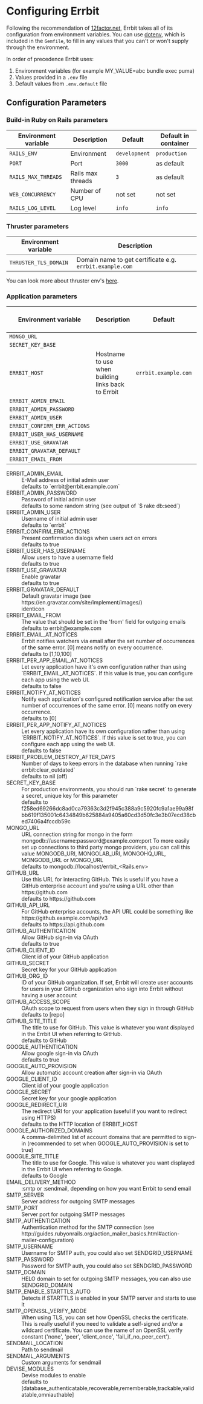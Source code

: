 # Configuring Errbit

Following the recommendation of [12factor.net](https://12factor.net/config),
Errbit takes all of its configuration from environment variables. You can use
[dotenv](https://github.com/bkeepers/dotenv), which is included in the
`Gemfile`, to fill in any values that you can't or won't supply through the
environment.

In order of precedence Errbit uses:

1. Environment variables (for example MY_VALUE=abc bundle exec puma)
2. Values provided in a `.env` file
3. Default values from `.env.default` file

## Configuration Parameters

### Build-in Ruby on Rails parameters

| Environment variable       | Description       | Default       | Default in container |
|----------------------------|-------------------|---------------|----------------------|
| `RAILS_ENV`                | Environment       | `development` | `production`         |
| `PORT`                     | Port              | `3000`        | as default           |
| `RAILS_MAX_THREADS`        | Rails max threads | `3`           | as default           |
| `WEB_CONCURRENCY`          | Number of CPU     | not set       | not set              |
| `RAILS_LOG_LEVEL`          | Log level         | `info`        | `info`               |

### Thruster parameters

| Environment variable  | Description                                              |
|-----------------------|----------------------------------------------------------|
| `THRUSTER_TLS_DOMAIN` | Domain name to get certificate e.g. `errbit.example.com` |

You can look more about thruster env's [here](https://github.com/basecamp/thruster).

### Application parameters

| Environment variable         | Description                                        | Default              | Default in container |
|------------------------------|----------------------------------------------------|----------------------|----------------------|
| `MONGO_URL`                  |                                                    |                      |                      |
| `SECRET_KEY_BASE`            |                                                    |                      |                      |
| `ERRBIT_HOST`                | Hostname to use when building links back to Errbit | `errbit.example.com` | as default           |
| `ERRBIT_ADMIN_EMAIL`         |                                                    |                      |                      |
| `ERRBIT_ADMIN_PASSWORD`      |                                                    |                      |                      |
| `ERRBIT_ADMIN_USER`          |                                                    |                      |                      |
| `ERRBIT_CONFIRM_ERR_ACTIONS` |                                                    |                      |                      |
| `ERRBIT_USER_HAS_USERNAME`   |                                                    |                      |                      |
| `ERRBIT_USE_GRAVATAR`        |                                                    |                      |                      |
| `ERRBIT_GRAVATAR_DEFAULT`    |                                                    |                      |                      |
| `ERRBIT_EMAIL_FROM`          |                                                    |                      |                      |


<dl>
<dt>ERRBIT_ADMIN_EMAIL
<dd>E-Mail address of initial admin user
<dd>defaults to `errbit@errbit.example.com`
<dt>ERRBIT_ADMIN_PASSWORD
<dd>Password of initial admin user
<dd>defaults to some random string (see output of `$ rake db:seed`)
<dt>ERRBIT_ADMIN_USER
<dd>Username of initial admin user
<dd>defaults to `errbit`
<dt>ERRBIT_CONFIRM_ERR_ACTIONS
<dd>Present confirmation dialogs when users act on errors
<dd>defaults to true
<dt>ERRBIT_USER_HAS_USERNAME
<dd>Allow users to have a username field
<dd>defaults to true
<dt>ERRBIT_USE_GRAVATAR
<dd>Enable gravatar
<dd>defaults to true
<dt>ERRBIT_GRAVATAR_DEFAULT
<dd>Default gravatar image (see https://en.gravatar.com/site/implement/images/)
<dd>identicon
<dt>ERRBIT_EMAIL_FROM
<dd>The value that should be set in the 'from' field for outgoing emails
<dd>defaults to errbit@example.com
<dt>ERRBIT_EMAIL_AT_NOTICES
<dd>Errbit notifies watchers via email after the set number of occurrences of the same error. [0] means notify on every occurrence.
<dd>defaults to [1,10,100]
<dt>ERRBIT_PER_APP_EMAIL_AT_NOTICES
<dd>Let every application have it's own configuration rather than using `ERRBIT_EMAIL_AT_NOTICES`. If this value is true, you can configure each app using the web UI.
<dd>defaults to false
<dt>ERRBIT_NOTIFY_AT_NOTICES
<dd>Notify each application's configured notification service after the set number of occurrences of the same error. [0] means notify on every occurrence.
<dd>defaults to [0]
<dt>ERRBIT_PER_APP_NOTIFY_AT_NOTICES
<dd>Let every application have its own configuration rather than using `ERRBIT_NOTIFY_AT_NOTICES`. If this value is set to true, you can configure each app using the web UI.
<dd>defaults to false
<dt>ERRBIT_PROBLEM_DESTROY_AFTER_DAYS
<dd>Number of days to keep errors in the database when running `rake errbit:clear_outdated`
<dd>defaults to nil (off)
<dt>SECRET_KEY_BASE
<dd>For production environments, you should run `rake secret` to generate a secret, unique key for this parameter
<dd>defaults to f258ed69266dc8ad0ca79363c3d2f945c388a9c5920fc9a1ae99a98fbb619f135001c6434849b625884a9405a60cd3d50fc3e3b07ecd38cbed7406a4fccdb59c
<dt>MONGO_URL
<dd>URL connection string for mongo in the form mongodb://username:password@example.com:port To more easily set up connections to third party mongo providers, you can call this value MONGODB_URI, MONGOLAB_URI, MONGOHQ_URL, MONGODB_URL or MONGO_URL
<dd>defaults to mongodb://localhost/errbit_&lt;Rails.env&gt;
<dt>GITHUB_URL
<dd>Use this URL for interacting GitHub. This is useful if you have a GitHub enterprise account and you're using a URL other than https://github.com
<dd>defaults to https://github.com
<dt>GITHUB_API_URL</dt>
<dd>For GitHub enterprise accounts, the API URL could be something like https://github.example.com/api/v3</dd>
<dd>defaults to https://api.github.com</dd>
<dt>GITHUB_AUTHENTICATION
<dd>Allow GitHub sign-in via OAuth
<dd>defaults to true
<dt>GITHUB_CLIENT_ID
<dd>Client id of your GitHub application
<dt>GITHUB_SECRET
<dd>Secret key for your GitHub application
<dt>GITHUB_ORG_ID
<dd>ID of your GitHub organization. If set, Errbit will create user accounts for users in your GitHub organization who sign into Errbit without having a user account
<dt>GITHUB_ACCESS_SCOPE
<dd>OAuth scope to request from users when they sign in through GitHub
<dd>defaults to [repo]
<dt>GITHUB_SITE_TITLE</dt>
<dd>The title to use for GitHub. This value is whatever you want displayed in the Errbit UI when referring to GitHub.</dd>
<dd>defaults to GitHub</dd>
<dt>GOOGLE_AUTHENTICATION
<dd>Allow google sign-in via OAuth
<dd>defaults to true
<dt>GOOGLE_AUTO_PROVISION
<dd>Allow automatic account creation after sign-in via OAuth
<dt>GOOGLE_CLIENT_ID
<dd>Client id of your google application
<dt>GOOGLE_SECRET
<dd>Secret key for your google application
<dt>GOOGLE_REDIRECT_URI
<dd>The redirect URI for your application (useful if you want to redirect using HTTPS)
<dd>defaults to the HTTP location of ERRBIT_HOST
<dt>GOOGLE_AUTHORIZED_DOMAINS
<dd>A comma-delimited list of account domains that are permitted to sign-in (recommended to set when GOOGLE_AUTO_PROVISION is set to true)
<dt>GOOGLE_SITE_TITLE</dt>
<dd>The title to use for Google. This value is whatever you want displayed in the Errbit UI when referring to Google.</dd>
<dd>defaults to Google</dd>
<dt>EMAIL_DELIVERY_METHOD
<dd>:smtp or :sendmail, depending on how you want Errbit to send email
<dt>SMTP_SERVER
<dd>Server address for outgoing SMTP messages
<dt>SMTP_PORT
<dd>Server port for outgoing SMTP messages
<dt>SMTP_AUTHENTICATION
<dd>Authentication method for the SMTP connection (see http://guides.rubyonrails.org/action_mailer_basics.html#action-mailer-configuration)
<dt>SMTP_USERNAME
<dd>Username for SMTP auth, you could also set SENDGRID_USERNAME
<dt>SMTP_PASSWORD
<dd>Password for SMTP auth, you could also set SENDGRID_PASSWORD
<dt>SMTP_DOMAIN
<dd>HELO domain to set for outgoing SMTP messages, you can also use SENDGRID_DOMAIN
<dt>SMTP_ENABLE_STARTTLS_AUTO
<dd>Detects if STARTTLS is enabled in your SMTP server and starts to use it
<dt>SMTP_OPENSSL_VERIFY_MODE
<dd>When using TLS, you can set how OpenSSL checks the certificate. This is really useful if you need to validate a self-signed and/or a wildcard certificate. You can use the name of an OpenSSL verify constant ('none', 'peer', 'client_once', 'fail_if_no_peer_cert').
<dt>SENDMAIL_LOCATION
<dd>Path to sendmail
<dt>SENDMAIL_ARGUMENTS
<dd>Custom arguments for sendmail
<dt>DEVISE_MODULES
<dd>Devise modules to enable
<dd>defaults to [database_authenticatable,recoverable,rememberable,trackable,validatable,omniauthable]
</dl>
